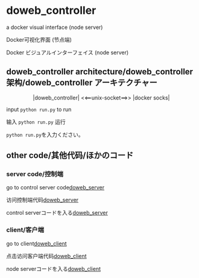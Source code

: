 # doweb_controller
a docker visual interface (node server)

Docker可视化界面 (节点端)

Docker ビジュアルインターフェイス (node server)

## doweb_controller architecture/doweb_controller架构/doweb_controller アーキテクチャー
<center> |doweb_controller| <<==unix-socket==>> |docker socks|</center>

input `python run.py` to run

输入 `python run.py` 运行

`python run.py`を入力ください。 


## other code/其他代码/ほかのコード
### server code/控制端
go to control server code[doweb_server](https://github.com/ChoungJX/doweb_server)

访问控制端代码[doweb_server](https://github.com/ChoungJX/doweb_server)

control serverコードを入る[doweb_server](https://github.com/ChoungJX/doweb_server)

### client/客户端
go to client[doweb_client](https://github.com/ChoungJX/doweb_client)

点击访问客户端代码[doweb_client](https://github.com/ChoungJX/doweb_client)

node serverコードを入る[doweb_client](https://github.com/ChoungJX/doweb_client)